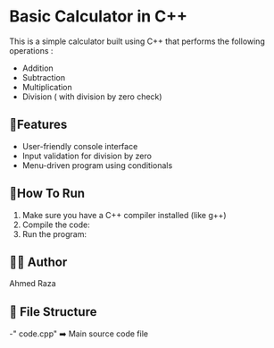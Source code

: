 # Basic Calculator in C++
This is a simple calculator built using C++ that performs the following operations :
- Addition
- Subtraction
- Multiplication
- Division ( with division by zero check)
## 📌Features
- User-friendly console interface
- Input validation for division by zero
- Menu-driven program using conditionals
## 🚀How To Run 
1. Make sure you have a C++ compiler installed (like g++)
2. Compile the code:
3. Run the program:
## 👨‍💻 Author
Ahmed Raza
## 📁 File Structure
-" code.cpp" ➡️ Main source code file
